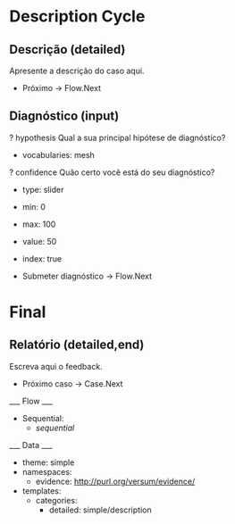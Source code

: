 Description Cycle
=================

## Descrição (detailed)

Apresente a descrição do caso aqui.

* Próximo -> Flow.Next

## Diagnóstico (input)

? hypothesis
  Qual a sua principal hipótese de diagnóstico?
  * vocabularies: mesh

? confidence
  Quão certo você está do seu diagnóstico?
  * type: slider
  * min: 0
  * max: 100
  * value: 50
  * index: true

* Submeter diagnóstico -> Flow.Next

Final
=====

## Relatório (detailed,end)

Escreva aqui o feedback.

* Próximo caso -> Case.Next

___ Flow ___

* Sequential:
  * _sequential_

___ Data ___

* theme: simple
* namespaces:
  * evidence: http://purl.org/versum/evidence/
* templates:
  * categories:
    * detailed: simple/description
